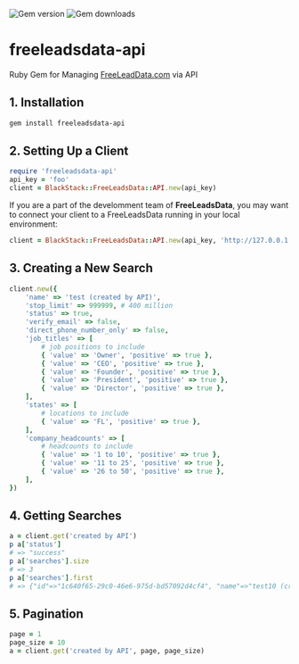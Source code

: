 ![Gem version](https://img.shields.io/gem/v/freeleadsdata-api) ![Gem downloads](https://img.shields.io/gem/dt/freeleadsdata-api)

# freeleadsdata-api

Ruby Gem for Managing [FreeLeadData.com](https://freeleadsdata.com) via API

## 1. Installation

```bash
gem install freeleadsdata-api
```

## 2. Setting Up a Client

```ruby
require 'freeleadsdata-api'
api_key = 'foo'
client = BlackStack::FreeLeadsData::API.new(api_key)
```

If you are a part of the develomment team of **FreeLeadsData**, you may want to connect your client to a FreeLeadsData running in your local environment:

```ruby
client = BlackStack::FreeLeadsData::API.new(api_key, 'http://127.0.0.1:3000')
```

## 3. Creating a New Search

```ruby
client.new({
    'name' => 'test (created by API)',
    'stop_limit' => 999999, # 400 million
    'status' => true,
    'verify_email' => false, 
    'direct_phone_number_only' => false,
    'job_titles' => [
        # job positions to include
        { 'value' => 'Owner', 'positive' => true },
        { 'value' => 'CEO', 'positive' => true },
        { 'value' => 'Founder', 'positive' => true },
        { 'value' => 'President', 'positive' => true },
        { 'value' => 'Director', 'positive' => true },
    ],
    'states' => [
        # locations to include
        { 'value' => 'FL', 'positive' => true }, 
    ],
    'company_headcounts' => [
        # headcounts to include
        { 'value' => '1 to 10', 'positive' => true },
        { 'value' => '11 to 25', 'positive' => true },
        { 'value' => '26 to 50', 'positive' => true },
    ],
})
```

## 4. Getting Searches

```ruby
a = client.get('created by API')
p a['status']
# => "success"
p a['searches'].size
# => 3
p a['searches'].first
# => {"id"=>"1c640f65-29c0-46e6-975d-bd57092d4cf4", "name"=>"test10 (created by API)", "status"=>true, "earning_per_verified_email"=>0.02200374531835206, "stop_limit"=>999999, "verify_email"=>false, "direct_phone_number_only"=>false, "auto_drain"=>true, "keywords"=>[], "job_titles"=>[{"positive"=>true, "value"=>"President"}, {"positive"=>true, "value"=>"Owner"}, {"positive"=>true, "value"=>"Director"}, {"positive"=>true, "value"=>"CEO"}, {"positive"=>true, "value"=>"Founder"}], "seniorities"=>[], "departments"=>[], "states"=>[{"positive"=>true, "value"=>"FL"}], "industries"=>[{"positive"=>true, "value"=>"Real Estate"}], "sics"=>[], "company_revenues"=>[], "company_headcounts"=>[{"positive"=>true, "value"=>"1 to 10"}, {"positive"=>true, "value"=>"26 to 50"}, {"positive"=>true, "value"=>"11 to 25"}], "company_names"=>[], "company_domains"=>[], "insight"=>{"enabled"=>false, "source"=>nil, "requirement"=>nil, "template"=>nil, "prompt1"=>nil, "prompt2"=>nil, "positive_response_pattern"=>nil, "negative_response_pattern"=>nil}, "export"=>{"export_download_url"=>"", "export_time"=>nil}, "stats"=>{"stat_tier1_scope"=>0, "stat_tier2_scope"=>0, "stat_tier3_scope"=>0, "stat_tier4_scope"=>0, "stat_tier5_scope"=>0, "stat_processed_results"=>0, "stat_verified_results"=>0, "stat_progress"=>0.0}, "economics"=>{"stat_earning"=>0.0, "stat_cost"=>0.0, "stat_profit"=>0.0}, "report"=>{"forecast_text"=>"0", "badge_color"=>"orange", "badge_text"=>"out of credits", "profit_color"=>"green", "profit_text"=>"+$ 0.0", "revenue_text"=>"0.0%", "scope"=>"~0", "progress"=>"0.0%", "processed"=>"0", "processed_rate"=>"0.0%", "verified"=>"0", "verified_rate"=>"0.0%"}}
```

## 5. Pagination

```ruby
page = 1
page_size = 10
a = client.get('created by API', page, page_size)
```